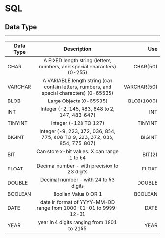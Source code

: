 # SQL
## Data Type
---
| Data Type                          | Description                                                |  Use                                     
| ----------|:-----------------------------------------------------------------------------------------:| ---------------------------:| 
| CHAR      | A FIXED length string (letters, numbers, and special characters) (0-255)                  |         CHAR(50)            |
| VARCHAR   | A VARIABLE length string (can contain letters, numbers, and special characters) (0-65535) |         VARCHAR(50)         |
| BLOB      |  Large Objects (0-65535)                                                                  |           BLOB(1000)        |
| INT       |  Integer (-2, 145, 483, 648 to 2, 147,  483,  647)                                        |           INT               |
| TINYINT   |  Integer (-128 TO 127)                                                                    |           TINYINT           |
| BIGINT    |  Integer (-9, 223, 372, 036, 854, 775, 808 TO 9, 223, 372, 036, 854, 775, 807)            |           BIGINT            |
| BIT       |  Can store x-bit values. X can range 1 to 64                                              |           BIT(2)            |
| FLOAT     |  Decimal number - with precision to 23 digits                                             |           FLOAT             |
| DOUBLE    |  Decimal number - with 24 to 53 digits                                                    |          DOUBLE             |
| BOOLEAN   |  Boolian Value 0 OR 1                                                                     |         BOOLEAN             |
| DATE      |  date in format of YYYY-MM-DD range from 1000-01-01 to 9999-12-31                         |          DATE               |
| YEAR      |  year in 4 digits  ranging from 1901 to 2155                                              |          YEAR               |

